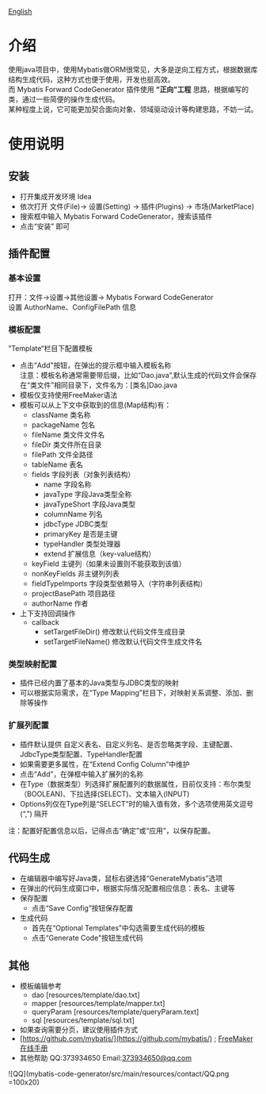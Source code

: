 [English](./README.en.md)

# 介绍
使用java项目中，使用Mybatis做ORM很常见，大多是逆向工程方式，根据数据库结构生成代码，这种方式也便于使用，开发也挺高效。 \
而 Mybatis Forward CodeGenerator 插件使用 **“正向"工程** 思路，根据编写的类，通过一些简便的操作生成代码。 \
某种程度上说，它可能更加契合面向对象、领域驱动设计等构建思路，不妨一试。

# 使用说明

## 安装

* 打开集成开发环境 Idea
* 依次打开 文件(File)-> 设置(Setting) -> 插件(Plugins) -> 市场(MarketPlace)
* 搜索框中输入 Mybatis Forward CodeGenerator，搜索该插件
* 点击“安装” 即可

## 插件配置

### 基本设置

打开：文件->设置->其他设置-> Mybatis Forward CodeGenerator \
设置 AuthorName、ConfigFilePath 信息

### 模板配置

”Template“栏目下配置模板

* 点击“Add"按钮，在弹出的提示框中输入模板名称 \
  注意：模板名称通常需要带后缀，比如“Dao.java”,默认生成的代码文件会保存在“类文件”相同目录下，文件名为：[类名]Dao.java
* 模板仅支持使用FreeMaker语法
* 模板可以从上下文中获取到的信息(Map结构)有：
    * className 类名称
    * packageName 包名
    * fileName 类文件文件名
    * fileDir 类文件所在目录
    * filePath 文件全路径
    * tableName 表名
    * fields 字段列表（对象列表结构）
        * name 字段名称
        * javaType 字段Java类型全称
        * javaTypeShort 字段Java类型
        * columnName 列名
        * jdbcType JDBC类型
        * primaryKey 是否是主键
        * typeHandler 类型处理器
        * extend 扩展信息（key-value结构）
    * keyField 主键列（如果未设置则不能获取到该值）
    * nonKeyFields 非主键列列表
    * fieldTypeImports 字段类型依赖导入（字符串列表结构）
    * projectBasePath 项目路径
    * authorName 作者
* 上下支持回调操作
    * callback
        * setTargetFileDir() 修改默认代码文件生成目录
        * setTargetFileName() 修改默认代码文件生成文件名

### 类型映射配置

* 插件已经内置了基本的Java类型与JDBC类型的映射
* 可以根据实际需求，在“Type Mapping”栏目下，对映射关系调整、添加、删除等操作

### 扩展列配置

* 插件默认提供 自定义表名、自定义列名、是否忽略类字段、主键配置、JdbcType类型配置、TypeHandler配置
* 如果需要更多属性，在“Extend Config Column”中维护
* 点击“Add”，在弹框中输入扩展列的名称
* 在Type（数据类型）列选择扩展配置列的数据属性，目前仅支持：布尔类型（BOOLEAN)、下拉选择(SELECT)、文本输入(INPUT)
* Options列仅在Type列是“SELECT”时的输入值有效，多个选项使用英文逗号(“,”) 隔开

注：配置好配置信息以后，记得点击“确定”或“应用”，以保存配置。

## 代码生成

* 在编辑器中编写好Java类，鼠标右键选择“GenerateMybatis”选项
* 在弹出的代码生成窗口中，根据实际情况配置相应信息：表名、主键等
* 保存配置
    * 点击“Save Config”按钮保存配置
* 生成代码
    * 首先在“Optional Templates”中勾选需要生成代码的模板
    * 点击“Generate Code"按钮生成代码

## 其他

* 模板编辑参考
    * dao         [resources/template/dao.txt]
    * mapper      [resources/template/mapper.txt]
    * queryParam  [resources/template/queryParam.text]
    * sql         [resources/template/sql.txt]
* 如果查询需要分页，建议使用插件方式
* [https://github.com/mybatis/](https://github.com/mybatis/) ; [FreeMaker在线手册](http://freemarker.foofun.cn/toc.html)
* 其他帮助 QQ:373934650 Email:373934650@qq.com


![QQ](mybatis-code-generator/src/main/resources/contact/QQ.png =100x20)
